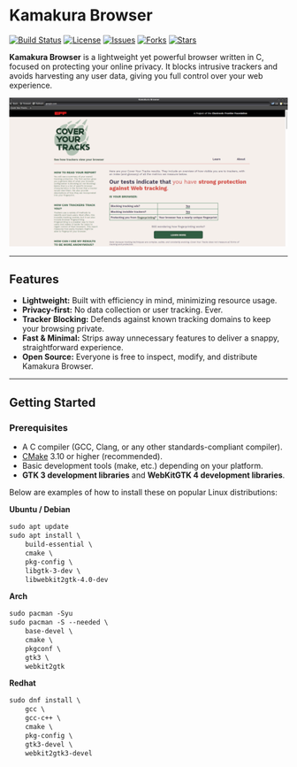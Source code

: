 # Kamakura Browser

[![Build Status](https://img.shields.io/github/actions/workflow/status/msbCyricTohoku/Kamakura-browser/ci-build.yml?branch=main&style=flat-square)](https://github.com/msbCyricTohoku/Kamakura-browser/actions)
[![License](https://img.shields.io/github/license/msbCyricTohoku/Kamakura-browser?style=flat-square)](LICENSE)
[![Issues](https://img.shields.io/github/issues/msbCyricTohoku/Kamakura-browser?style=flat-square)](https://github.com/msbCyricTohoku/Kamakura-browser/issues)
[![Forks](https://img.shields.io/github/forks/msbCyricTohoku/Kamakura-browser?style=flat-square)](https://github.com/msbCyricTohoku/Kamakura-browser/network)
[![Stars](https://img.shields.io/github/stars/msbCyricTohoku/Kamakura-browser?style=flat-square)](https://github.com/msbCyricTohoku/Kamakura-browser/stargazers)


**Kamakura Browser** is a lightweight yet powerful browser written in C, focused on protecting your online privacy. It blocks intrusive trackers and avoids harvesting any user data, giving you full control over your web experience.

![Kamakura Browser Screenshot](screen.png)

---

## Features

- **Lightweight:** Built with efficiency in mind, minimizing resource usage.
- **Privacy-first:** No data collection or user tracking. Ever.
- **Tracker Blocking:** Defends against known tracking domains to keep your browsing private.
- **Fast & Minimal:** Strips away unnecessary features to deliver a snappy, straightforward experience.
- **Open Source:** Everyone is free to inspect, modify, and distribute Kamakura Browser.

---

## Getting Started

### Prerequisites

- A C compiler (GCC, Clang, or any other standards-compliant compiler).
- [CMake](https://cmake.org/) 3.10 or higher (recommended).
- Basic development tools (make, etc.) depending on your platform.
- **GTK 3 development libraries** and **WebKitGTK 4 development libraries**.

Below are examples of how to install these on popular Linux distributions:

**Ubuntu / Debian**

```
sudo apt update
sudo apt install \
    build-essential \
    cmake \
    pkg-config \
    libgtk-3-dev \
    libwebkit2gtk-4.0-dev
```
**Arch**
```
sudo pacman -Syu
sudo pacman -S --needed \
    base-devel \
    cmake \
    pkgconf \
    gtk3 \
    webkit2gtk
```
**Redhat**
```
sudo dnf install \
    gcc \
    gcc-c++ \
    cmake \
    pkg-config \
    gtk3-devel \
    webkit2gtk3-devel
```

